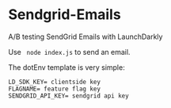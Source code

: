 # Sendgrid-Emails
A/B testing SendGrid Emails with LaunchDarkly

Use ``` node index.js``` to send an email.

The dotEnv template is very simple:

```
LD_SDK_KEY= clientside key
FLAGNAME= feature flag key
SENDGRID_API_KEY= sendgrid api key
```
